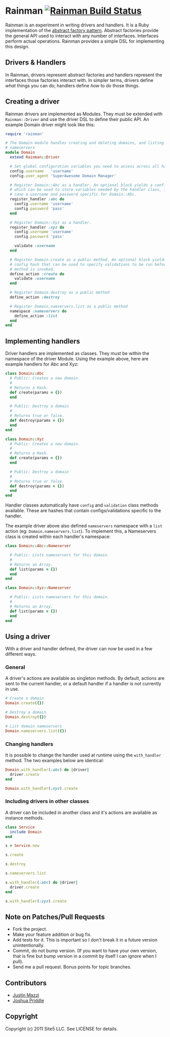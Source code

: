 # Rainman [![Rainman Build Status][Build Icon]][Build Status]

Rainman is an experiment in writing drivers and handlers. It is a Ruby
implementation of the [abstract factory pattern][1]. Abstract factories provide
the general API used to interact with any number of interfaces. Interfaces
perform actual operations. Rainman provides a simple DSL for implementing this
design.

[1]: http://en.wikipedia.org/wiki/Abstract_factory_pattern

[Build Icon]: https://secure.travis-ci.org/site5/rainman.png?branch=master
[Build Status]: http://travis-ci.org/site5/rainman

## Drivers & Handlers

In Rainman, drivers represent abstract factories and handlers represent the
interfaces those factories interact with. In simpler terms, drivers define
_what_ things you can do; handlers define _how_ to do those things.

## Creating a driver

Rainman drivers are implemented as Modules. They must be extended with
`Rainman::Driver` and use the driver DSL to define their public API. An
example Domain driver might look like this:

```ruby
require 'rainman'

# The Domain module handles creating and deleting domains, and listing
# nameservers
module Domain
  extend Rainman::Driver

  # Set global configuration variables you need to access across all handlers.
  config.username   'username'
  config.user_agent 'SuperAwesome Domain Manager'

  # Register Domain::Abc as a handler. An optional block yields a config hash
  # which can be used to store variables needed by the handler class, in this
  # case a username and password specific for Domain::Abc.
  register_handler :abc do
    config.username 'username'
    config.password 'pass'
  end

  # Register Domain::Xyz as a handler.
  register_handler :xyz do
    config.username 'username'
    config.password 'pass'

    validate :username
  end

  # Register Domain.create as a public method. An optional block yields a
  # config hash that can be used to specify validations to be run before the
  # method is invoked.
  define_action :create do
    validate :username
  end

  # Register Domain.destroy as a public method
  define_action :destroy

  # Register Domain.namservers.list as a public method
  namespace :nameservers do
    define_action :list
  end
end
```

## Implementing handlers

Driver handlers are implemented as classes. They must be within the namespace
of the driver Module. Using the example above, here are example handlers for
Abc and Xyz:

```ruby
class Domain::Abc
  # Public: Creates a new domain.
  #
  # Returns a Hash.
  def create(params = {})
  end

  # Public: Destroy a domain
  #
  # Returns true or false.
  def destroy(params = {})
  end
end

class Domain::Xyz
  # Public: Creates a new domain.
  #
  # Returns a Hash.
  def create(params = {})
  end

  # Public: Destroy a domain
  #
  # Returns true or false.
  def destroy(params = {})
  end
end
```

Handler classes automatically have `config` and `validation` class methods
available. These are hashes that contain configs/validations specific to the
handler.

The example driver above also defined `nameservers` namespace with a `list`
action (eg: `Domain.nameservers.list`). To implement this, a Nameservers class
is created within each handler's namespace:

```ruby
class Domain::Abc::Nameserver

  # Public: Lists nameservers for this domain.
  #
  # Returns an Array.
  def list(params = {})
  end
end

class Domain::Xyz::Nameserver

  # Public: Lists nameservers for this domain.
  #
  # Returns an Array.
  def list(params = {})
  end
end
```

## Using a driver

With a driver and handler defined, the driver can now be used in a few
different ways.

### General

A driver's actions are available as singleton methods. By default, actions are
sent to the current handler, or a default handler if a handler is not currently
in use.

```ruby
# Create a domain
Domain.create({})

# Destroy a domain
Domain.destroy({})

# List domain nameservers
Domain.nameservers.list({})
```

### Changing handlers

It is possible to change the handler used at runtime using the `with_handler`
method. The two examples below are identical:

```ruby
Domain.with_handler(:abc) do |driver|
  driver.create
end

Domain.with_handler(:xyz).create
```

### Including drivers in other classes

A driver can be included in another class and it's actions are available as
instance methods.

```ruby
class Service
  include Domain
end

s = Service.new

s.create

s.destroy

s.nameservers.list

s.with_handler(:abc) do |driver|
  driver.create
end

s.with_handler(:zyz).create
```

## Note on Patches/Pull Requests

* Fork the project.
* Make your feature addition or bug fix.
* Add tests for it. This is important so I don't break it in a future version
  unintentionally.
* Commit, do not bump version. (If you want to have your own version, that is
  fine but bump version in a commit by itself I can ignore when I pull).
* Send me a pull request. Bonus points for topic branches.

## Contributors

* [Justin Mazzi](https://github.com/jmazzi)
* [Joshua Priddle](https://github.com/itspriddle)

## Copyright

Copyright (c) 2011 Site5 LLC. See LICENSE for details.
